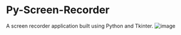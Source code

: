 # Py-Screen-Recorder
A screen recorder application built using Python and Tkinter. 
![image](https://github.com/Robino0aashu/Py-Screen-Recorder/assets/103640421/c949c20e-3b7b-4295-898f-b5ed9aa6904c)

